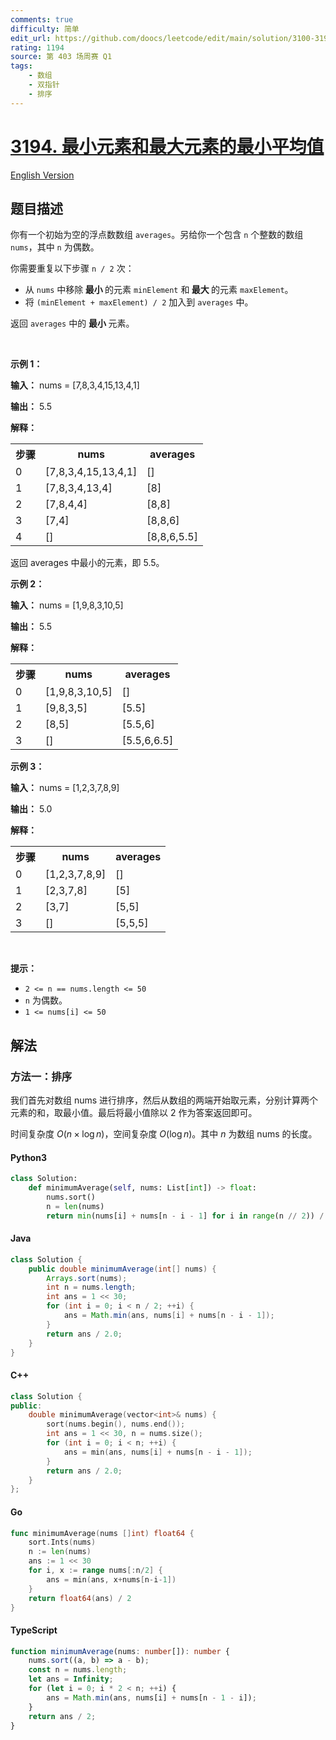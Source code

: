 ```yaml
---
comments: true
difficulty: 简单
edit_url: https://github.com/doocs/leetcode/edit/main/solution/3100-3199/3194.Minimum%20Average%20of%20Smallest%20and%20Largest%20Elements/README.md
rating: 1194
source: 第 403 场周赛 Q1
tags:
    - 数组
    - 双指针
    - 排序
---
```


<!-- problem:start -->

# [3194. 最小元素和最大元素的最小平均值](https://leetcode.cn/problems/minimum-average-of-smallest-and-largest-elements)

[English Version](/solution/3100-3199/3194.Minimum%20Average%20of%20Smallest%20and%20Largest%20Elements/README_EN.md)

## 题目描述

<!-- description:start -->

<p>你有一个初始为空的浮点数数组 <code>averages</code>。另给你一个包含 <code>n</code> 个整数的数组 <code>nums</code>，其中 <code>n</code> 为偶数。</p>

<p>你需要重复以下步骤 <code>n / 2</code> 次：</p>

<ul>
	<li>从 <code>nums</code> 中移除<strong> 最小 </strong>的元素 <code>minElement</code> 和<strong> 最大 </strong>的元素 <code>maxElement</code>。</li>
	<li>将 <code>(minElement + maxElement) / 2</code> 加入到 <code>averages</code> 中。</li>
</ul>

<p>返回 <code>averages</code> 中的 <strong>最小 </strong>元素。</p>

<p>&nbsp;</p>

<p><strong class="example">示例 1：</strong></p>

<div class="example-block">
<p><strong>输入：</strong> <span class="example-io">nums = [7,8,3,4,15,13,4,1]</span></p>

<p><strong>输出：</strong> <span class="example-io">5.5</span></p>

<p><strong>解释：</strong></p>

<table>
	<tbody>
		<tr>
			<th>步骤</th>
			<th>nums</th>
			<th>averages</th>
		</tr>
		<tr>
			<td>0</td>
			<td>[7,8,3,4,15,13,4,1]</td>
			<td>[]</td>
		</tr>
		<tr>
			<td>1</td>
			<td>[7,8,3,4,13,4]</td>
			<td>[8]</td>
		</tr>
		<tr>
			<td>2</td>
			<td>[7,8,4,4]</td>
			<td>[8,8]</td>
		</tr>
		<tr>
			<td>3</td>
			<td>[7,4]</td>
			<td>[8,8,6]</td>
		</tr>
		<tr>
			<td>4</td>
			<td>[]</td>
			<td>[8,8,6,5.5]</td>
		</tr>
	</tbody>
</table>
返回 averages 中最小的元素，即 5.5。</div>

<p><strong class="example">示例 2：</strong></p>

<div class="example-block">
<p><strong>输入：</strong> <span class="example-io">nums = [1,9,8,3,10,5]</span></p>

<p><strong>输出：</strong> <span class="example-io">5.5</span></p>

<p><strong>解释：</strong></p>

<table>
	<tbody>
		<tr>
			<th>步骤</th>
			<th>nums</th>
			<th>averages</th>
		</tr>
		<tr>
			<td>0</td>
			<td>[1,9,8,3,10,5]</td>
			<td>[]</td>
		</tr>
		<tr>
			<td>1</td>
			<td>[9,8,3,5]</td>
			<td>[5.5]</td>
		</tr>
		<tr>
			<td>2</td>
			<td>[8,5]</td>
			<td>[5.5,6]</td>
		</tr>
		<tr>
			<td>3</td>
			<td>[]</td>
			<td>[5.5,6,6.5]</td>
		</tr>
	</tbody>
</table>
</div>

<p><strong class="example">示例 3：</strong></p>

<div class="example-block">
<p><strong>输入：</strong> <span class="example-io">nums = [1,2,3,7,8,9]</span></p>

<p><strong>输出：</strong> <span class="example-io">5.0</span></p>

<p><strong>解释：</strong></p>

<table>
	<tbody>
		<tr>
			<th>步骤</th>
			<th>nums</th>
			<th>averages</th>
		</tr>
		<tr>
			<td>0</td>
			<td>[1,2,3,7,8,9]</td>
			<td>[]</td>
		</tr>
		<tr>
			<td>1</td>
			<td>[2,3,7,8]</td>
			<td>[5]</td>
		</tr>
		<tr>
			<td>2</td>
			<td>[3,7]</td>
			<td>[5,5]</td>
		</tr>
		<tr>
			<td>3</td>
			<td>[]</td>
			<td>[5,5,5]</td>
		</tr>
	</tbody>
</table>
</div>

<p>&nbsp;</p>

<p><strong>提示：</strong></p>

<ul>
	<li><code>2 &lt;= n == nums.length &lt;= 50</code></li>
	<li><code>n</code> 为偶数。</li>
	<li><code>1 &lt;= nums[i] &lt;= 50</code></li>
</ul>

<!-- description:end -->

## 解法

<!-- solution:start -->

### 方法一：排序

我们首先对数组 $\text{nums}$ 进行排序，然后从数组的两端开始取元素，分别计算两个元素的和，取最小值。最后将最小值除以 2 作为答案返回即可。

时间复杂度 $O(n \times \log n)$，空间复杂度 $O(\log n)$。其中 $n$ 为数组 $\text{nums}$ 的长度。

<!-- tabs:start -->

#### Python3

```python
class Solution:
    def minimumAverage(self, nums: List[int]) -> float:
        nums.sort()
        n = len(nums)
        return min(nums[i] + nums[n - i - 1] for i in range(n // 2)) / 2
```

#### Java

```java
class Solution {
    public double minimumAverage(int[] nums) {
        Arrays.sort(nums);
        int n = nums.length;
        int ans = 1 << 30;
        for (int i = 0; i < n / 2; ++i) {
            ans = Math.min(ans, nums[i] + nums[n - i - 1]);
        }
        return ans / 2.0;
    }
}
```

#### C++

```cpp
class Solution {
public:
    double minimumAverage(vector<int>& nums) {
        sort(nums.begin(), nums.end());
        int ans = 1 << 30, n = nums.size();
        for (int i = 0; i < n; ++i) {
            ans = min(ans, nums[i] + nums[n - i - 1]);
        }
        return ans / 2.0;
    }
};
```

#### Go

```go
func minimumAverage(nums []int) float64 {
	sort.Ints(nums)
	n := len(nums)
	ans := 1 << 30
	for i, x := range nums[:n/2] {
		ans = min(ans, x+nums[n-i-1])
	}
	return float64(ans) / 2
}
```

#### TypeScript

```ts
function minimumAverage(nums: number[]): number {
    nums.sort((a, b) => a - b);
    const n = nums.length;
    let ans = Infinity;
    for (let i = 0; i * 2 < n; ++i) {
        ans = Math.min(ans, nums[i] + nums[n - 1 - i]);
    }
    return ans / 2;
}
```

<!-- tabs:end -->

<!-- solution:end -->

<!-- problem:end -->
